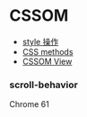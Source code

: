 # CSSOM

- [style 操作](style.md)
- [CSS methods](css.md)
- [CSSOM View](view.md)

### scroll-behavior

Chrome 61

